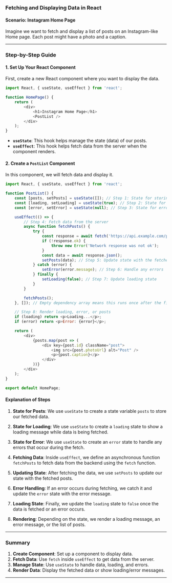 ### **Fetching and Displaying Data in React**

#### **Scenario: Instagram Home Page**

Imagine we want to fetch and display a list of posts on an Instagram-like Home page. Each post might have a photo and a caption.

---

### **Step-by-Step Guide**

#### **1. Set Up Your React Component**

First, create a new React component where you want to display the data.

```javascript
import React, { useState, useEffect } from 'react';

function HomePage() {
    return (
        <div>
            <h1>Instagram Home Page</h1>
            <PostList />
        </div>
    );
}
```

- **`useState`**: This hook helps manage the state (data) of our posts.
- **`useEffect`**: This hook helps fetch data from the server when the component renders.

#### **2. Create a `PostList` Component**

In this component, we will fetch data and display it.

```javascript
import React, { useState, useEffect } from 'react';

function PostList() {
    const [posts, setPosts] = useState([]); // Step 1: State for storing posts
    const [loading, setLoading] = useState(true); // Step 2: State for loading indicator
    const [error, setError] = useState(null); // Step 3: State for error handling

    useEffect(() => {
        // Step 4: Fetch data from the server
        async function fetchPosts() {
            try {
                const response = await fetch('https://api.example.com/posts');
                if (!response.ok) {
                    throw new Error('Network response was not ok');
                }
                const data = await response.json();
                setPosts(data); // Step 5: Update state with the fetched data
            } catch (error) {
                setError(error.message); // Step 6: Handle any errors
            } finally {
                setLoading(false); // Step 7: Update loading state
            }
        }

        fetchPosts();
    }, []); // Empty dependency array means this runs once after the first render

    // Step 8: Render loading, error, or posts
    if (loading) return <p>Loading...</p>;
    if (error) return <p>Error: {error}</p>;

    return (
        <div>
            {posts.map(post => (
                <div key={post.id} className="post">
                    <img src={post.photoUrl} alt="Post" />
                    <p>{post.caption}</p>
                </div>
            ))}
        </div>
    );
}

export default HomePage;
```

#### **Explanation of Steps**

1. **State for Posts**: We use `useState` to create a state variable `posts` to store our fetched data.

2. **State for Loading**: We use `useState` to create a `loading` state to show a loading message while data is being fetched.

3. **State for Error**: We use `useState` to create an `error` state to handle any errors that occur during the fetch.

4. **Fetching Data**: Inside `useEffect`, we define an asynchronous function `fetchPosts` to fetch data from the backend using the `fetch` function.

5. **Updating State**: After fetching the data, we use `setPosts` to update our state with the fetched posts.

6. **Error Handling**: If an error occurs during fetching, we catch it and update the `error` state with the error message.

7. **Loading State**: Finally, we update the `loading` state to `false` once the data is fetched or an error occurs.

8. **Rendering**: Depending on the state, we render a loading message, an error message, or the list of posts.

---

### **Summary**

1. **Create Component**: Set up a component to display data.
2. **Fetch Data**: Use `fetch` inside `useEffect` to get data from the server.
3. **Manage State**: Use `useState` to handle data, loading, and errors.
4. **Render Data**: Display the fetched data or show loading/error messages.

---
